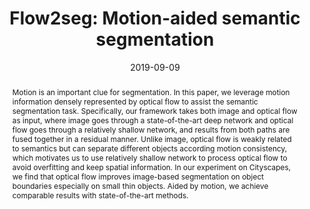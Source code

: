 ---
# Documentation: https://wowchemy.com/docs/managing-content/

title: "Flow2seg: Motion-aided semantic segmentation"
authors: [Xiangtai Li, Jiangang Bai, Kuiyuan Yang, Yunhai Tong]
date: 2019-09-09
doi: ""

# Schedule page publish date (NOT publication's date).
publishDate: 2019-09-09

# Publication type.
# Legend: 0 = Uncategorized; 1 = Conference paper; 2 = Journal article;
# 3 = Preprint / Working Paper; 4 = Report; 5 = Book; 6 = Book section;
# 7 = Thesis; 8 = Patent
publication_types: ["1"]

# Publication name and optional abbreviated publication name.
publication: "*Artificial Neural Networks and Machine Learning–ICANN 2019: Image Processing: 28th International Conference on Artificial Neural Networks, Munich, Germany, September 17–19, 2019, Proceedings, Part III 28*"
publication_short: "*ICANN, 2019*"

abstract: "Motion is an important clue for segmentation. In this paper, we leverage motion information densely represented by optical flow to assist the semantic segmentation task. Specifically, our framework takes both image and optical flow as input, where image goes through a state-of-the-art deep network and optical flow goes through a relatively shallow network, and results from both paths are fused together in a residual manner. Unlike image, optical flow is weakly related to semantics but can separate different objects according motion consistency, which motivates us to use relatively shallow network to process optical flow to avoid overfitting and keep spatial information. In our experiment on Cityscapes, we find that optical flow improves image-based segmentation on object boundaries especially on small thin objects. Aided by motion, we achieve comparable results with state-of-the-art methods."

# Summary. An optional shortened abstract.
summary: ""

tags: []
categories: []
featured: true

# Custom links (optional).
#   Uncomment and edit lines below to show custom links.
links:
- name: PDF
  url: https://link.springer.com/chapter/10.1007/978-3-030-30508-6_19
  icon_pack: fas
  icon: file-pdf

url_pdf: 
url_code: 
url_dataset:
url_poster:
url_project:
url_slides:
url_source: 
url_video:

# Featured image
# To use, add an image named `featured.jpg/png` to your page's folder. 
# Focal points: Smart, Center, TopLeft, Top, TopRight, Left, Right, BottomLeft, Bottom, BottomRight.
image:
  caption: ""
  focal_point: ""
  preview_only: false

# Associated Projects (optional).
#   Associate this publication with one or more of your projects.
#   Simply enter your project's folder or file name without extension.
#   E.g. `internal-project` references `content/project/internal-project/index.md`.
#   Otherwise, set `projects: []`.
projects: []

# Slides (optional).
#   Associate this publication with Markdown slides.
#   Simply enter your slide deck's filename without extension.
#   E.g. `slides: "example"` references `content/slides/example/index.md`.
#   Otherwise, set `slides: ""`.
slides: ""
---